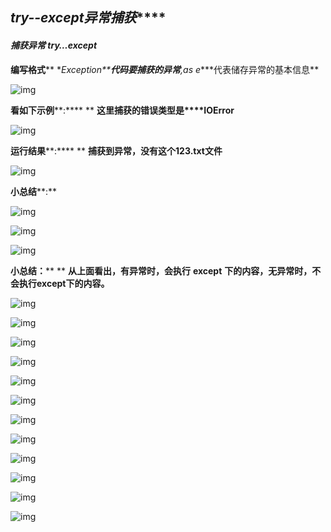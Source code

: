 ## ***try--except**异常捕获*****

#### *捕获异常 try…except*

**编写格式****
 \**Exception\******代码要捕获的异常****,as e****代表储存异常的基本信息**

![img](file:///C:/Users/ASUS/AppData/Local/Temp/msohtmlclip1/01/clip_image002.png)

**看如下示例****:****
** **这里捕获的错误类型是****IOError**

![img](file:///C:/Users/ASUS/AppData/Local/Temp/msohtmlclip1/01/clip_image004.png)

**运行结果****:****
** **捕获到异常，没有这个****123.txt****文件**

![img](file:///C:/Users/ASUS/AppData/Local/Temp/msohtmlclip1/01/clip_image006.png)

**小总结****:**

![img](file:///C:/Users/ASUS/AppData/Local/Temp/msohtmlclip1/01/clip_image008.png)

![img](file:///C:/Users/ASUS/AppData/Local/Temp/msohtmlclip1/01/clip_image010.png)

![img](file:///C:/Users/ASUS/AppData/Local/Temp/msohtmlclip1/01/clip_image012.png)

**小总结：****
** **从上面看出，有异常时，会执行** **except** **下的内容，无异常时，不会执行****except****下的内容。**

![img](file:///C:/Users/ASUS/AppData/Local/Temp/msohtmlclip1/01/clip_image014.png)

![img](file:///C:/Users/ASUS/AppData/Local/Temp/msohtmlclip1/01/clip_image016.png)

![img](file:///C:/Users/ASUS/AppData/Local/Temp/msohtmlclip1/01/clip_image018.png)

![img](file:///C:/Users/ASUS/AppData/Local/Temp/msohtmlclip1/01/clip_image020.png)

![img](file:///C:/Users/ASUS/AppData/Local/Temp/msohtmlclip1/01/clip_image022.png)

![img](file:///C:/Users/ASUS/AppData/Local/Temp/msohtmlclip1/01/clip_image024.png)

![img](file:///C:/Users/ASUS/AppData/Local/Temp/msohtmlclip1/01/clip_image026.png)

![img](file:///C:/Users/ASUS/AppData/Local/Temp/msohtmlclip1/01/clip_image028.png)

![img](file:///C:/Users/ASUS/AppData/Local/Temp/msohtmlclip1/01/clip_image030.png)

![img](file:///C:/Users/ASUS/AppData/Local/Temp/msohtmlclip1/01/clip_image032.png)

![img](file:///C:/Users/ASUS/AppData/Local/Temp/msohtmlclip1/01/clip_image034.png)

![img](file:///C:/Users/ASUS/AppData/Local/Temp/msohtmlclip1/01/clip_image036.png)